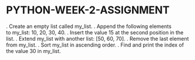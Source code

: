 # PYTHON-WEEK-2-ASSIGNMENT

. Create an empty list called my_list.
. Append the following elements to my_list: 10, 20, 30, 40.
. Insert the value 15 at the second position in the list.
. Extend my_list with another list: [50, 60, 70].
. Remove the last element from my_list.
. Sort my_list in ascending order.
. Find and print the index of the value 30 in my_list.
